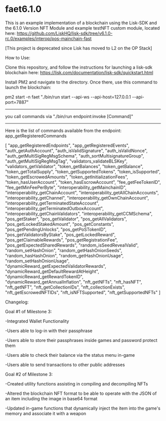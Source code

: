 # faet6.1.0

This is an example implementation of a blockchain using the Lisk-SDK and the 6.1.0 Version NFT Module and example testNFT custom module, located here: 
https://github.com/LiskHQ/lisk-sdk/tree/v6.1.0-rc.0/examples/interop/pos-mainchain-fast

[This project is deprecated since Lisk has moved to L2 on the OP Stack]

How to Use: 

Clone this repository, and follow the instructions for launching a lisk-sdk blockchain here: 
https://lisk.com/documentation/lisk-sdk/quickstart.html

Install PM2 and navigate to the directory. Once there, use this command to launch the blockchain: 

pm2 start -n faet "./bin/run start --api-ws --api-host=127.0.0.1 --api-port=7887"

----------------

you call commands via "./bin/run endpoint:invoke [Command]"

------------------
Here is the list of commands available from the endpoint: app_getRegisteredCommands

[
   "app_getRegisteredEndpoints",
   "app_getRegisteredEvents",
   "auth_getAuthAccount",
   "auth_isValidSignature",
   "auth_isValidNonce",
   "auth_getMultiSigRegMsgSchema",
   "auth_sortMultisignatureGroup",
   "auth_getMultiSigRegMsgTag",
   "validators_validateBLSKey",
   "validators_getValidator",
   "token_getBalances",
   "token_getBalance",
   "token_getTotalSupply",
   "token_getSupportedTokens",
   "token_isSupported",
   "token_getEscrowedAmounts",
   "token_getInitializationFees",
   "token_hasUserAccount",
   "token_hasEscrowAccount",
   "fee_getFeeTokenID",
   "fee_getMinFeePerByte",
   "interoperability_getMainchainID",
   "interoperability_getChainAccount",
   "interoperability_getAllChainAccounts",
   "interoperability_getChannel",
   "interoperability_getOwnChainAccount",
   "interoperability_getTerminatedStateAccount",
   "interoperability_getTerminatedOutboxAccount",
   "interoperability_getChainValidators",
   "interoperability_getCCMSchema",
   "pos_getStaker",
   "pos_getValidator",
   "pos_getAllValidators",
   "pos_getLockedStakedAmount",
   "pos_getConstants",
   "pos_getPendingUnlocks",
   "pos_getPoSTokenID",
   "pos_getValidatorsByStake",
   "pos_getLockedReward",
   "pos_getClaimableRewards",
   "pos_getRegistrationFee",
   "pos_getExpectedSharedRewards",
   "random_isSeedRevealValid",
   "random_setHashOnion",
   "random_getHashOnionSeeds",
   "random_hasHashOnion",
   "random_getHashOnionUsage",
   "random_setHashOnionUsage",
   "dynamicReward_getExpectedValidatorRewards",
   "dynamicReward_getDefaultRewardAtHeight",
   "dynamicReward_getRewardTokenID",
   "dynamicReward_getAnnualInflation",
   "nft_getNFTs",
   "nft_hasNFT",
   "nft_getNFT",
   "nft_getCollectionIDs",
   "nft_collectionExists",
   "nft_getEscrowedNFTIDs",
   "nft_isNFTSupported",
   "nft_getSupportedNFTs"
]


Changelog: 

Goal #1 of Milestone 3: 

-Integrated Wallet Functionality

-Users able to log-in with their passphrase

-Users able to store their passphrases inside games and password protect them

-Users able to check their balance via the status menu in-game

-Users able to send transactions to other public addresses


Goal #2 of Milestone 3: 

-Created utility functions assisting in compiling and decompiling NFTs

-Altered the blockchain NFT format to be able to operate with the JSON of an item including the image in base64 format

-Updated in-game functions that dynamically inject the item into the game's memory and associate it with a weapon
